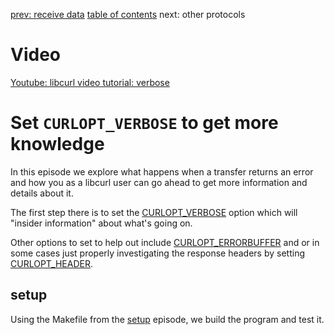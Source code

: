 [prev: receive data](../receive-data/) [table of contents](../) next: other protocols

# Video

[Youtube: libcurl video tutorial: verbose](https://youtu.be/dSEd3i5X_gI)

# Set `CURLOPT_VERBOSE` to get more knowledge

In this episode we explore what happens when a transfer returns an error and
how you as a libcurl user can go ahead to get more information and details
about it.

The first step there is to set the
[CURLOPT_VERBOSE](https://curl.haxx.se/libcurl/c/CURLOPT_VERBOSE.html) option
which will "insider information" about what's going on.

Other options to set to help out include
[CURLOPT_ERRORBUFFER](https://curl.haxx.se/libcurl/c/CURLOPT_ERRORBUFFER.html)
and or in some cases just properly investigating the response headers by
setting [CURLOPT_HEADER](https://curl.haxx.se/libcurl/c/CURLOPT_HEADER.html).


## setup

Using the Makefile from the [setup](../setup/) episode, we build the program
and test it.
